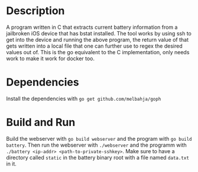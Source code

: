 # Description
A program written in C that extracts current battery information from a jailbroken iOS device that has bstat installed. The tool works by using ssh to get into the device and running the above program, the return value of that gets written into a local file that one can further use to regex the desired values out of. This is the go equivalent to the C implementation, only needs work to make it work for docker too.

# Dependencies
Install the dependencies with ``go get github.com/melbahja/goph``

# Build and Run
Build the webserver with ``go build webserver`` and the program with ``go build battery``. Then run the webserver with ``./webserver`` and the programm with ``./battery <ip-addr> <path-to-private-sshkey>``. Make sure to have a directory called ``static`` in the battery binary root with a file named ``data.txt`` in it. 